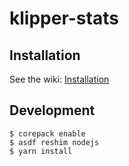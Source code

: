 # klipper-stats

## Installation

See the wiki: [Installation](../../wiki/Installation)

## Development

```bashs
$ corepack enable
$ asdf reshim nodejs
$ yarn install
```

